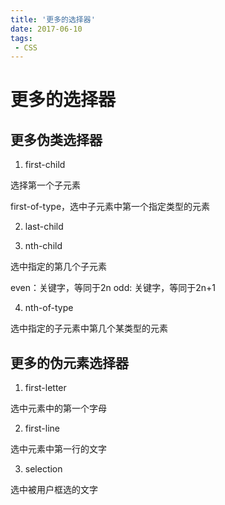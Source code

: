 ```yaml
---
title: '更多的选择器'
date: 2017-06-10
tags:
 - CSS
---
```


# 更多的选择器

## 更多伪类选择器

1. first-child

选择第一个子元素

first-of-type，选中子元素中第一个指定类型的元素

2. last-child


3. nth-child

选中指定的第几个子元素

even：关键字，等同于2n
odd: 关键字，等同于2n+1

4. nth-of-type

选中指定的子元素中第几个某类型的元素

## 更多的伪元素选择器

1. first-letter

选中元素中的第一个字母

2. first-line

选中元素中第一行的文字

3. selection

选中被用户框选的文字
